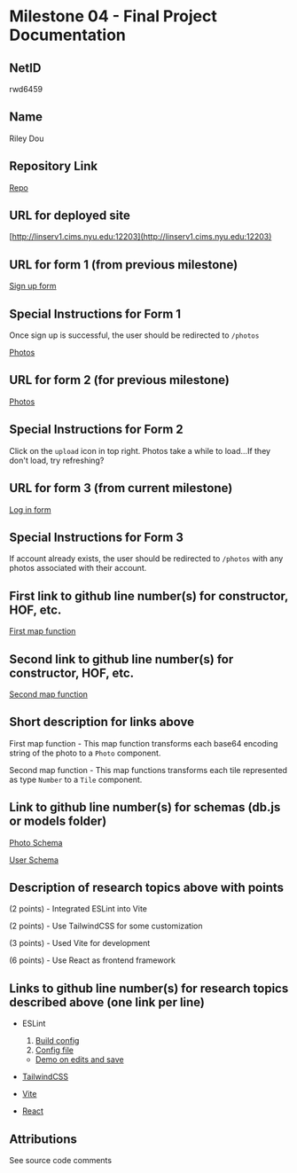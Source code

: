 Milestone 04 - Final Project Documentation
===

NetID
---
rwd6459

Name
---
Riley Dou

Repository Link
---
[Repo](https://github.com/nyu-csci-ua-0467-001-002-fall-2024/final-project-rilieo)

URL for deployed site 
---
[http://linserv1.cims.nyu.edu:12203](http://linserv1.cims.nyu.edu:12203)

URL for form 1 (from previous milestone) 
---
[Sign up form](http://linserv1.cims.nyu.edu:12203/signup)

Special Instructions for Form 1
---
Once sign up is successful, the user should be redirected to `/photos`

[Photos](http://linserv1.cims.nyu.edu:12203/photos)

URL for form 2 (for previous milestone)
---
[Photos](http://linserv1.cims.nyu.edu:12203/photos)

Special Instructions for Form 2
---
Click on the `upload` icon in top right. Photos take a while to load...If they don't load, try refreshing?

URL for form 3 (from current milestone) 
---
[Log in form](http://linserv1.cims.nyu.edu:12203/login)

Special Instructions for Form 3
---
If account already exists, the user should be redirected to `/photos` with any photos associated with their account.

First link to github line number(s) for constructor, HOF, etc.
---
[First map function](https://github.com/nyu-csci-ua-0467-001-002-fall-2024/final-project-rilieo/blob/0b67c1d1ba71a71ad46a3521674fdf3372507a78/app/frontend/src/pages/Photos.jsx#L53)

Second link to github line number(s) for constructor, HOF, etc.
---
[Second map function](https://github.com/nyu-csci-ua-0467-001-002-fall-2024/final-project-rilieo/blob/0b67c1d1ba71a71ad46a3521674fdf3372507a78/app/frontend/src/components/Board.jsx#L68)

Short description for links above
---
First map function - This map function transforms each base64 encoding string of the photo to a `Photo` component.

Second map function - This map functions transforms each tile represented as type `Number` to a `Tile` component.

Link to github line number(s) for schemas (db.js or models folder)
---

[Photo Schema](https://github.com/nyu-csci-ua-0467-001-002-fall-2024/final-project-rilieo/blob/eb478fe81399922b64655d9adc140f31053284d7/app/backend/schemas/photo.js#L3)

[User Schema](https://github.com/nyu-csci-ua-0467-001-002-fall-2024/final-project-rilieo/blob/eb478fe81399922b64655d9adc140f31053284d7/app/backend/schemas/user.js#L3)

Description of research topics above with points
---

(2 points) - Integrated ESLint into Vite

(2 points) - Use TailwindCSS for some customization

(3 points) - Used Vite for development

(6 points) - Use React as frontend framework

Links to github line number(s) for research topics described above (one link per line)
---

- ESLint
    1. [Build config](https://github.com/nyu-csci-ua-0467-001-002-fall-2024/final-project-rilieo/blob/67ddfbfe9f18defbc14f7beec1268bc059a5315d/app/frontend/vite.config.js#L9)
    2. [Config file](https://github.com/nyu-csci-ua-0467-001-002-fall-2024/final-project-rilieo/blob/master/app/frontend/.eslintrc.json)
    - [Demo on edits and save](https://imgur.com/a/ggAjHGi)

- [TailwindCSS](https://github.com/nyu-csci-ua-0467-001-002-fall-2024/final-project-rilieo/blob/master/app/frontend/tailwind.config.js)

- [Vite](https://github.com/nyu-csci-ua-0467-001-002-fall-2024/final-project-rilieo/blob/master/app/frontend/vite.config.js)

- [React](https://github.com/nyu-csci-ua-0467-001-002-fall-2024/final-project-rilieo/blob/master/app/frontend/src/App.jsx)

Attributions
--- 
See source code comments